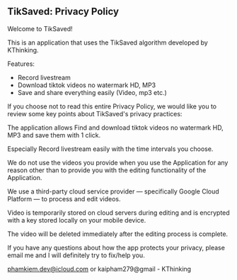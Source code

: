## TikSaved: Privacy Policy

Welcome to TikSaved!

This is an application that uses the TikSaved algorithm developed by KThinking.

Features:

- Record livestream
- Download tiktok videos no watermark HD, MP3
- Save and share everything easily (Video, mp3 etc.)

If you choose not to read this entire Privacy Policy, we would like you to review some key points about TikSaved's privacy practices:

The application allows Find and download tiktok videos no watermark HD, MP3 and save them with 1 click.

Especially Record livestream easily with the time intervals you choose.

We do not use the videos you provide when you use the Application for any reason other than to provide you with the editing functionality of the Application.

We use a third-party cloud service provider — specifically Google Cloud Platform — to process and edit videos.

Video is temporarily stored on cloud servers during editing and is encrypted with a key stored locally on your mobile device.

The video will be deleted immediately after the editing process is complete.

If you have any questions about how the app protects your privacy, please email me and I will definitely try to fix/help you.

phamkiem.dev@icloud.com or kaipham279@gmail - KThinking
